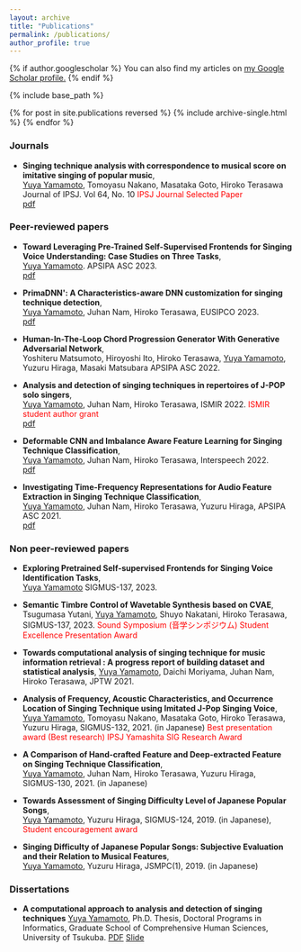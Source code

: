 ```yaml
---
layout: archive
title: "Publications"
permalink: /publications/
author_profile: true
---
```


{% if author.googlescholar %}
  You can also find my articles on <u><a href="{{author.googlescholar}}">my Google Scholar profile</a>.</u>
{% endif %}

{% include base_path %}

{% for post in site.publications reversed %}
  {% include archive-single.html %}
{% endfor %}

### Journals
<!--
* **COSIAN: A Dataset for computational analysis and identification of Singing Techniuques in real-world repertoires on J-POP**
<u>Yuya Yamamoto</u>, Juhan Nam, Hiroko Terasawa, EURASIP Journal on Audio, Speech, and Music Processing (In preparation)
-->
*  **Singing technique analysis with correspondence to musical score on imitative singing of popular music**,<br>
  <u>Yuya Yamamoto</u>, Tomoyasu Nakano, Masataka Goto, Hiroko Terasawa Journal of IPSJ. Vol 64, No. 10
  <span style="color: red; "> IPSJ Journal Selected Paper </span><br>
  [pdf](https://staff.aist.go.jp/m.goto/PAPER/TIPSJ202310yamamoto.pdf)

### Peer-reviewed papers

  * **Toward Leveraging Pre-Trained Self-Supervised Frontends for Singing Voice Understanding: Case Studies on Three Tasks**,<br>
    <u>Yuya Yamamoto</u>. APSIPA ASC 2023.<br>
    [pdf](https://yamathcy.github.io/files/apsipa23.pdf)
    
  * **PrimaDNN': A Characteristics-aware DNN customization for singing technique detection**,<br>
    <u>Yuya Yamamoto</u>, Juhan Nam, Hiroko Terasawa, EUSIPCO 2023.<br>
    [pdf](https://yamathcy.github.io/files/eusipco23.pdf)

  * **Human-In-The-Loop Chord Progression Generator With Generative Adversarial Network**,<br>
  Yoshiteru Matsumoto, Hiroyoshi Ito, Hiroko Terasawa, <u>Yuya Yamamoto</u>, Yuzuru Hiraga, Masaki Matsubara APSIPA ASC 2022.<br>

  * **Analysis and detection of singing techniques in repertoires of J-POP solo singers**,<br>
  <u>Yuya Yamamoto</u>, Juhan Nam, Hiroko Terasawa, ISMIR 2022. <span style="color: red; "> ISMIR student author grant </span><br>
  [pdf](https://yamathcy.github.io/files/ismir22.pdf)

  * **Deformable CNN and Imbalance Aware Feature Learning for Singing Technique Classification**,<br>
  <u>Yuya Yamamoto</u>, Juhan Nam, Hiroko Terasawa, Interspeech 2022.<br>
  [pdf](https://yamathcy.github.io/files/interspeech22.pdf)
    
  * **Investigating Time-Frequency Representations for Audio Feature Extraction in Singing Technique Classification**,<br>
  <u>Yuya Yamamoto</u>, Juhan Nam, Hiroko Terasawa, Yuzuru Hiraga, APSIPA ASC 2021.<br>
  [pdf](https://yamathcy.github.io/files/apsipa21.pdf)

### Non peer-reviewed papers
  * **Exploring Pretrained Self-supervised Frontends for Singing Voice Identification Tasks**,<br>
  <u>Yuya Yamamoto</u> SIGMUS-137, 2023.

  * **Semantic Timbre Control of Wavetable Synthesis based on CVAE**,<br>
  Tsugumasa Yutani, <u>Yuya Yamamoto</u>, Shuyo Nakatani, Hiroko Terasawa, SIGMUS-137, 2023. <span style="color: red; ">Sound Symposium (音学シンポジウム) Student Excellence Presentation Award </span>

  * **Towards computational analysis of singing technique for music information retrieval : A progress report of building
      dataset and statistical analysis**,
  <u>Yuya Yamamoto</u>, Daichi Moriyama, Juhan Nam, Hiroko Terasawa, JPTW 2021.
    
  * **Analysis of Frequency, Acoustic Characteristics, and Occurrence Location of Singing Technique using Imitated J-Pop Singing Voice**,<br>
  <u>Yuya Yamamoto</u>, Tomoyasu Nakano, Masataka Goto, Hiroko Terasawa, Yuzuru Hiraga, SIGMUS-132, 2021. (in Japanese)
  <span style="color: red; ">Best presentation award (Best research)</span>
  <span style="color: red; ">IPSJ Yamashita SIG Research Award</span>
  
  * **A Comparison of Hand-crafted Feature and Deep-extracted Feature on Singing Technique Classification**,<br>
  <u>Yuya Yamamoto</u>, Juhan Nam, Hiroko Terasawa, Yuzuru Hiraga, SIGMUS-130, 2021. (in Japanese)
 
  * **Towards Assessment of Singing Difficulty Level of Japanese Popular Songs**,<br>
  <u>Yuya Yamamoto</u>, Yuzuru Hiraga, SIGMUS-124, 2019. (in Japanese), <span style="color: red; ">Student encouragement award </span>
  
  * **Singing Difficulty of Japanese Popular Songs: Subjective Evaluation and their Relation to Musical Features**,<br>
  <u>Yuya Yamamoto</u>, Yuzuru Hiraga, JSMPC(1), 2019. (in Japanese)

### Dissertations
  *  **A computational approach to analysis and detection of singing techniques**
  <u>Yuya Yamamoto</u>, Ph.D. Thesis,  Doctoral Programs in Informatics, Graduate School of Comprehensive Human Sciences, University of Tsukuba. 
  [PDF](https://drive.google.com/file/d/1-tg0gnVQS3-es-XlesbonDsKLR6aO4LA/view?usp=drive_link) [Slide](https://yamathcy.github.io/files/yamamoto_defense_public.pdf)
